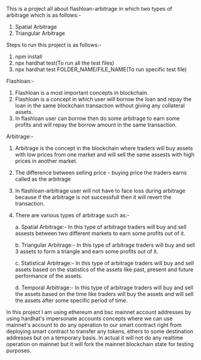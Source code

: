 This is a project all about flashloan-arbitrage in which two types of arbitrage which is as follows:- 
1. Spatial Arbitrage
2. Triangular Arbitrage

Steps to run this project is as follows:- 
1. npm install
2. npx hardhat test(To run all the test files)
3. npx hardhat test FOLDER_NAME/FILE_NAME(To run specific test file)

Flashloan:-

1. Flashloan is a most important concepts in blockchain.
2. Flashloan is a concept in which user will borrow the loan and repay the loan in the same blockchain transaction without giving any collateral assets.
3. In flashloan user can borrow then do some arbitrage to earn some profits and will repay the borrow amount in the same transaction.

Arbitrage:- 

1. Arbitrage is the concept in the blockchain where traders will buy assets with low prices from one market and will sell the same assests with high prices in another market.
2. The difference between selling price - buying price the traders earns called as the arbitrage 
3. In flashloan-arbitrage user will not have to face loss during arbitrage because if the arbitrage is not successfull then it will revert the transaction.
4. There are various types of arbitrage such as:- 

    a. Spatial Arbitrage:- In this type of arbitrage traders will buy and sell assests between two different markets to earn some profits out of it.

    b. Triangular Arbitrage:- In this type of arbitrage traders will buy and sell 3 assets to form  a triangle and earn some profits out of it.

    c. Statistical Arbitrage:- In this type of arbitrage traders will buy and sell assets based on the statistics of the assets like past, present and future performance of the assets.

    d. Temporal Arbitrage:- In this type of arbitrage traders will buy and sell the assets based on the time like traders will buy the assets and will sell the assets after some specific period of time.

In this project I am using ethereum and bsc mainnet account addresses by using hardhat's impersonate accounts concepts where we can use mainnet's account to do any operation to our smart contract right from deploying smart contract to transfer any tokens, ethers to some destination addresses but on a temporary basis. 
In actual it will not do any realtime operation on mainnet but it will fork the mainnet blockchain state for testing purposes.
